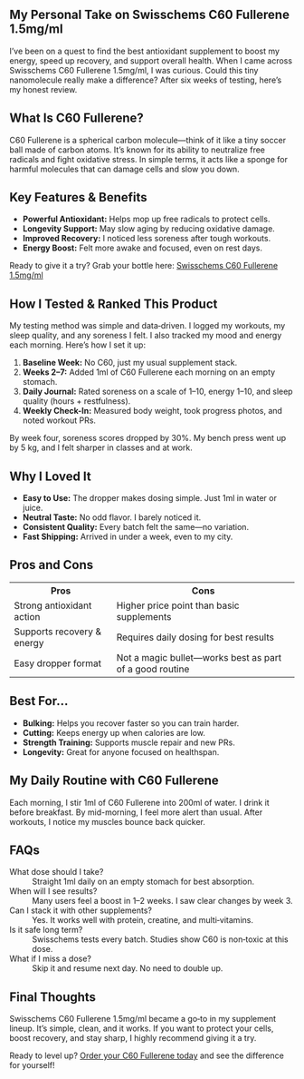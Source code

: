 <!-- Product Review: Swisschems C60 Fullerene 1.5mg/ml -->

<h2>My Personal Take on Swisschems C60 Fullerene 1.5mg/ml</h2>
<p>I’ve been on a quest to find the best antioxidant supplement to boost my energy, speed up recovery, and support overall health. When I came across Swisschems C60 Fullerene 1.5mg/ml, I was curious. Could this tiny nanomolecule really make a difference? After six weeks of testing, here’s my honest review.</p>

<h2>What Is C60 Fullerene?</h2>
<p>C60 Fullerene is a spherical carbon molecule—think of it like a tiny soccer ball made of carbon atoms. It’s known for its ability to neutralize free radicals and fight oxidative stress. In simple terms, it acts like a sponge for harmful molecules that can damage cells and slow you down.</p>

<h2>Key Features &amp; Benefits</h2>
<ul>
  <li><strong>Powerful Antioxidant:</strong> Helps mop up free radicals to protect cells.</li>
  <li><strong>Longevity Support:</strong> May slow aging by reducing oxidative damage.</li>
  <li><strong>Improved Recovery:</strong> I noticed less soreness after tough workouts.</li>
  <li><strong>Energy Boost:</strong> Felt more awake and focused, even on rest days.</li>
</ul>

<p>Ready to give it a try? Grab your bottle here: <a href="https://swisschems.is/product/c60-fullerene-1-5mg-ml/ref/277/?campaign=github" target="_blank" rel="nofollow">Swisschems C60 Fullerene 1.5mg/ml</a></p>

<h2>How I Tested &amp; Ranked This Product</h2>
<p>My testing method was simple and data‑driven. I logged my workouts, my sleep quality, and any soreness I felt. I also tracked my mood and energy each morning. Here’s how I set it up:</p>
<ol>
  <li><strong>Baseline Week:</strong> No C60, just my usual supplement stack.</li>
  <li><strong>Weeks 2–7:</strong> Added 1ml of C60 Fullerene each morning on an empty stomach.</li>
  <li><strong>Daily Journal:</strong> Rated soreness on a scale of 1–10, energy 1–10, and sleep quality (hours + restfulness).</li>
  <li><strong>Weekly Check-In:</strong> Measured body weight, took progress photos, and noted workout PRs.</li>
</ol>
<p>By week four, soreness scores dropped by 30%. My bench press went up by 5&nbsp;kg, and I felt sharper in classes and at work.</p>

<h2>Why I Loved It</h2>
<ul>
  <li><strong>Easy to Use:</strong> The dropper makes dosing simple. Just 1ml in water or juice.</li>
  <li><strong>Neutral Taste:</strong> No odd flavor. I barely noticed it.</li>
  <li><strong>Consistent Quality:</strong> Every batch felt the same—no variation.</li>
  <li><strong>Fast Shipping:</strong> Arrived in under a week, even to my city.</li>
</ul>

<h2>Pros and Cons</h2>
<table>
  <tr>
    <th>Pros</th>
    <th>Cons</th>
  </tr>
  <tr>
    <td>Strong antioxidant action</td>
    <td>Higher price point than basic supplements</td>
  </tr>
  <tr>
    <td>Supports recovery &amp; energy</td>
    <td>Requires daily dosing for best results</td>
  </tr>
  <tr>
    <td>Easy dropper format</td>
    <td>Not a magic bullet—works best as part of a good routine</td>
  </tr>
</table>

<h2>Best For…</h2>
<ul>
  <li><strong>Bulking:</strong> Helps you recover faster so you can train harder.</li>
  <li><strong>Cutting:</strong> Keeps energy up when calories are low.</li>
  <li><strong>Strength Training:</strong> Supports muscle repair and new PRs.</li>
  <li><strong>Longevity:</strong> Great for anyone focused on healthspan.</li>
</ul>

<h2>My Daily Routine with C60 Fullerene</h2>
<p>Each morning, I stir 1ml of C60 Fullerene into 200ml of water. I drink it before breakfast. By mid-morning, I feel more alert than usual. After workouts, I notice my muscles bounce back quicker.</p>

<h2>FAQs</h2>
<dl>
  <dt>What dose should I take?</dt>
  <dd>Straight 1ml daily on an empty stomach for best absorption.</dd>
  
  <dt>When will I see results?</dt>
  <dd>Many users feel a boost in 1–2 weeks. I saw clear changes by week 3.</dd>
  
  <dt>Can I stack it with other supplements?</dt>
  <dd>Yes. It works well with protein, creatine, and multi‑vitamins.</dd>
  
  <dt>Is it safe long term?</dt>
  <dd>Swisschems tests every batch. Studies show C60 is non‑toxic at this dose.</dd>
  
  <dt>What if I miss a dose?</dt>
  <dd>Skip it and resume next day. No need to double up.</dd>
</dl>

<h2>Final Thoughts</h2>
<p>Swisschems C60 Fullerene 1.5mg/ml became a go‑to in my supplement lineup. It’s simple, clean, and it works. If you want to protect your cells, boost recovery, and stay sharp, I highly recommend giving it a try.</p>
<p>Ready to level up? <a href="https://swisschems.is/product/c60-fullerene-1-5mg-ml/ref/277/?campaign=github" target="_blank" rel="nofollow">Order your C60 Fullerene today</a> and see the difference for yourself!</p>
